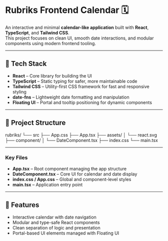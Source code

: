 # Rubriks Frontend Calendar 🗓️

An interactive and minimal **calendar-like application** built with **React**, **TypeScript**, and **Tailwind CSS**.  
This project focuses on clean UI, smooth date interactions, and modular components using modern frontend tooling.

---

## 🧠 Tech Stack

- **React** – Core library for building the UI
- **TypeScript** – Static typing for safer, more maintainable code
- **Tailwind CSS** – Utility-first CSS framework for fast and responsive styling
- **date-fns** – Lightweight date formatting and manipulation
- **Floating UI** – Portal and tooltip positioning for dynamic components

---

## 📁 Project Structure

rubriks/
└── src
├── App.css
├── App.tsx
├── assets/
│ └── react.svg
├── component/
│ └── DateComponent.tsx
├── index.css
└── main.tsx

---

### Key Files

- **App.tsx** – Root component managing the app structure
- **DateComponent.tsx** – Core UI for calendar and date display
- **index.css / App.css** – Global and component-level styles
- **main.tsx** – Application entry point

---

## 🧩 Features

- Interactive calendar with date navigation
- Modular and type-safe React components
- Clean separation of logic and presentation
- Portal-based UI elements managed with Floating UI
